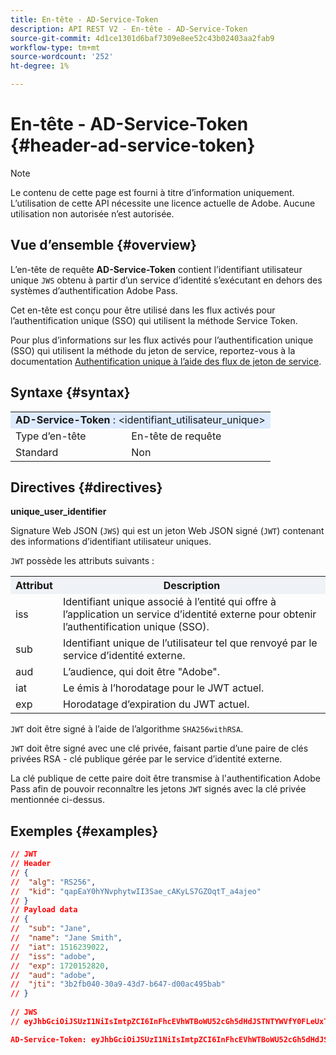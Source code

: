```yaml
---
title: En-tête - AD-Service-Token
description: API REST V2 - En-tête - AD-Service-Token
source-git-commit: 4d1ce1301d6baf7309e8ee52c43b02403aa2fab9
workflow-type: tm+mt
source-wordcount: '252'
ht-degree: 1%

---
```



# En-tête - AD-Service-Token {#header-ad-service-token}

>[!NOTE]
>
> Le contenu de cette page est fourni à titre d’information uniquement. L’utilisation de cette API nécessite une licence actuelle de Adobe. Aucune utilisation non autorisée n’est autorisée.

## Vue d’ensemble {#overview}

L’en-tête de requête <b>AD-Service-Token</b> contient l’identifiant utilisateur unique `JWS` obtenu à partir d’un service d’identité s’exécutant en dehors des systèmes d’authentification Adobe Pass.

Cet en-tête est conçu pour être utilisé dans les flux activés pour l’authentification unique (SSO) qui utilisent la méthode Service Token.

Pour plus d’informations sur les flux activés pour l’authentification unique (SSO) qui utilisent la méthode du jeton de service, reportez-vous à la documentation [Authentification unique à l’aide des flux de jeton de service](../../flows/single-sign-on-flows/rest-api-v2-single-sign-on-service-token-flows.md).

## Syntaxe {#syntax}

<table>
   <tr>
      <td style="background-color: #DEEBFF;" colspan="2"><b>AD-Service-Token</b> : &lt;identifiant_utilisateur_unique&gt;</td>
   </tr>
   <tr>
      <td>Type d’en-tête</td>
      <td>En-tête de requête</td>
   </tr>
   <tr>
      <td>Standard</td>
      <td>Non</td>
   </tr>
</table>

## Directives {#directives}

<b>unique_user_identifier</b>

Signature Web JSON (`JWS`) qui est un jeton Web JSON signé (`JWT`) contenant des informations d’identifiant utilisateur uniques.

`JWT` possède les attributs suivants :

<table>
   <tr>
      <th style="background-color: #EFF2F7; width: 15%;">Attribut</th>
      <th style="background-color: #EFF2F7;">Description</th>
   </tr>
   <tr>
      <td>iss</td>
      <td>Identifiant unique associé à l’entité qui offre à l’application un service d’identité externe pour obtenir l’authentification unique (SSO).</td>
   </tr>
   <tr>
      <td>sub</td>
      <td>Identifiant unique de l’utilisateur tel que renvoyé par le service d’identité externe.</td>
   </tr>
   <tr>
      <td>aud</td>
      <td>L’audience, qui doit être "Adobe".</td>
   </tr>
   <tr>
      <td>iat</td>
      <td>Le émis à l’horodatage pour le JWT actuel.</td>
   </tr>
   <tr>
      <td>exp</td>
      <td>Horodatage d’expiration du JWT actuel.</td>
   </tr>
</table>

`JWT` doit être signé à l’aide de l’algorithme `SHA256withRSA`.

`JWT` doit être signé avec une clé privée, faisant partie d’une paire de clés privées RSA - clé publique gérée par le service d’identité externe.

La clé publique de cette paire doit être transmise à l&#39;authentification Adobe Pass afin de pouvoir reconnaître les jetons `JWT` signés avec la clé privée mentionnée ci-dessus.

## Exemples {#examples}

```JSON
// JWT
// Header
// {
//  "alg": "RS256",
//  "kid": "qapEaY0hYNvphytwII3Sae_cAKyLS7GZOqtT_a4ajeo"
// }
// Payload data
// {
//  "sub": "Jane",
//  "name": "Jane Smith",
//  "iat": 1516239022,
//  "iss": "adobe",
//  "exp": 1720152820,
//  "aud": "adobe",
//  "jti": "3b2fb040-30a9-43d7-b647-d00ac495bab"
// }
 
// JWS
// eyJhbGciOiJSUzI1NiIsImtpZCI6InFhcEVhWTBoWU52cGh5dHdJSTNTYWVfY0FLeUxTN0daT3F0VF9hNGFqZW8ifQ.eyJzdWIiOiJKYW5lIiwibmFtZSI6IkphbmUgU21pdGgiLCJpYXQiOjE1MTYyMzkwMjIsImlzcyI6ImFkb2JlIiwiZXhwIjoxNzIwMTUyODIwLCJhdWQiOiJhZG9iZSIsImp0aSI6IjNiMmZiMDQwLTMwYTktNDNkNy1iNjQ3LWQwMGFjNDk1YmFiIn0.stHLZFh-635LDNjv9HRHzq912ICNCVGUS3f4RS_bAxpUiUSB6CShS2VvU4V-THEXj7d_zk1mxtPP0QM_pCrh4Vk2GaPRa856Bt_PhsfQY-_benDcB6MIoFX67qrREGncGiv7JEs3ksa-P1YvBYXolT7t52K093kFaQtICfB-aBa8danRZvUrJHjjFoILEpTbQuzxKRN6y36J3p1FZ-SfDuofHp3SnXDrWFRYyXYQnb9WFlhNBxR400-0vzTONZYd097WWy1shMw5V8TvIDvCDE5ifqk31gMdYga-N3JkcTA5QoW7Zl80UV7BhR5v14Va1IZLcbFra_UJdEzbBwW_nA

AD-Service-Token: eyJhbGciOiJSUzI1NiIsImtpZCI6InFhcEVhWTBoWU52cGh5dHdJSTNTYWVfY0FLeUxTN0daT3F0VF9hNGFqZW8ifQ.eyJzdWIiOiJKYW5lIiwibmFtZSI6IkphbmUgU21pdGgiLCJpYXQiOjE1MTYyMzkwMjIsImlzcyI6ImFkb2JlIiwiZXhwIjoxNzIwMTUyODIwLCJhdWQiOiJhZG9iZSIsImp0aSI6IjNiMmZiMDQwLTMwYTktNDNkNy1iNjQ3LWQwMGFjNDk1YmFiIn0.stHLZFh-635LDNjv9HRHzq912ICNCVGUS3f4RS_bAxpUiUSB6CShS2VvU4V-THEXj7d_zk1mxtPP0QM_pCrh4Vk2GaPRa856Bt_PhsfQY-_benDcB6MIoFX67qrREGncGiv7JEs3ksa-P1YvBYXolT7t52K093kFaQtICfB-aBa8danRZvUrJHjjFoILEpTbQuzxKRN6y36J3p1FZ-SfDuofHp3SnXDrWFRYyXYQnb9WFlhNBxR400-0vzTONZYd097WWy1shMw5V8TvIDvCDE5ifqk31gMdYga-N3JkcTA5QoW7Zl80UV7BhR5v14Va1IZLcbFra_UJdEzbBwW_nA
```

